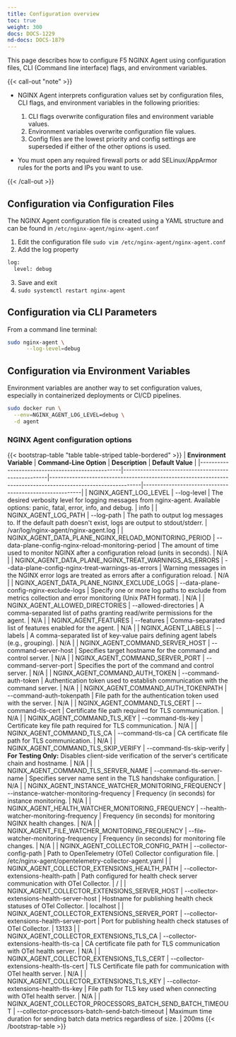 ```yaml
---
title: Configuration overview
toc: true
weight: 300
docs: DOCS-1229
nd-docs: DOCS-1879
---
```


This page describes how to configure F5 NGINX Agent using configuration files, CLI (Command line interface) flags, and environment variables.

{{< call-out "note" >}}

- NGINX Agent interprets configuration values set by configuration files, CLI flags, and environment variables in the following priorities:

  1. CLI flags overwrite configuration files and environment variable values.
  2. Environment variables overwrite configuration file values.
  3. Config files are the lowest priority and config settings are superseded if either of the other options is used.

- You must open any required firewall ports or add SELinux/AppArmor rules for the ports and IPs you want to use.

{{< /call-out >}}

## Configuration via Configuration Files 

The NGINX Agent configuration file is created using a YAML structure and can be found in `/etc/nginx-agent/nginx-agent.conf`

1. Edit the configuration file `sudo vim /etc/nginx-agent/nginx-agent.conf`
2. Add the log property 
```bash
log:
  level: debug 
```
3. Save and exit 
4. `sudo systemctl restart nginx-agent`

## Configuration via CLI Parameters

From a command line terminal: 
```bash
sudo nginx-agent \
      --log-level=debug
```

## Configuration via Environment Variables
Environment variables are another way to set configuration values, especially in containerized deployments or CI/CD pipelines. 

```bash
sudo docker run \
  --env=NGINX_AGENT_LOG_LEVEL=debug \
  -d agent
```

### NGINX Agent configuration options

{{< bootstrap-table "table table-striped table-bordered" >}}
| **Environment Variable**                         | **Command-Line Option**                             | **Description**                                                                                              | **Default Value**                                      |
|--------------------------------------------------|---------------------------------------------------|--------------------------------------------------------------------------------------------------------------|--------------------------------------------------------|
| NGINX_AGENT_LOG_LEVEL                          | --log-level                                      | The desired verbosity level for logging messages from nginx-agent. Available options: panic, fatal, error, info, and debug.       | info                                                |
| NGINX_AGENT_LOG_PATH                           | --log-path                                       | The path to output log messages to. If the default path doesn't exist, logs are output to stdout/stderr.     | /var/log/nginx-agent/nginx-agent.log                |
| NGINX_AGENT_DATA_PLANE_NGINX_RELOAD_MONITORING_PERIOD | --data-plane-config-nginx-reload-monitoring-period                                           | The amount of time used to monitor NGINX after a configuration reload (units in seconds).                     | N/A                                                    |
| NGINX_AGENT_DATA_PLANE_NGINX_TREAT_WARNINGS_AS_ERRORS | --data-plane-config-nginx-treat-warnings-as-errors | Warning messages in the NGINX error logs are treated as errors after a configuration reload.                  | N/A                                                    |
| NGINX_AGENT_DATA_PLANE_NGINX_EXCLUDE_LOGS      | --data-plane-config-nginx-exclude-logs          | Specify one or more log paths to exclude from metrics collection and error monitoring (Unix PATH format).      | N/A                                                    |
| NGINX_AGENT_ALLOWED_DIRECTORIES               | --allowed-directories                           | A comma-separated list of paths granting read/write permissions for the agent.                                | N/A                                                    |
| NGINX_AGENT_FEATURES                          | --features                                      | Comma-separated list of features enabled for the agent.                                                      | N/A                                                    |
| NGINX_AGENT_LABELS                            | --labels                                        | A comma-separated list of key-value pairs defining agent labels (e.g., grouping).                            | N/A                                                    |
| NGINX_AGENT_COMMAND_SERVER_HOST               | --command-server-host                           | Specifies target hostname for the command and control server.                                                | N/A                                                    |
| NGINX_AGENT_COMMAND_SERVER_PORT               | --command-server-port                           | Specifies the port of the command and control server.                                                        | N/A                                                    |
| NGINX_AGENT_COMMAND_AUTH_TOKEN                | --command-auth-token                            | Authentication token used to establish communication with the command server.                                | N/A                                                    |
| NGINX_AGENT_COMMAND_AUTH_TOKENPATH            | --command-auth-tokenpath                        | File path for the authentication token used with the server.                                                 | N/A                                                    |
| NGINX_AGENT_COMMAND_TLS_CERT                  | --command-tls-cert                              | Certificate file path required for TLS communication.                                                        | N/A                                                    |
| NGINX_AGENT_COMMAND_TLS_KEY                   | --command-tls-key                               | Certificate key file path required for TLS communication.                                                    | N/A                                                    |
| NGINX_AGENT_COMMAND_TLS_CA                    | --command-tls-ca                                | CA certificate file path for TLS communication.                                                              | N/A                                                    |
| NGINX_AGENT_COMMAND_TLS_SKIP_VERIFY           | --command-tls-skip-verify                       | **For Testing Only:** Disables client-side verification of the server's certificate chain and hostname.       | N/A                                                    |
| NGINX_AGENT_COMMAND_TLS_SERVER_NAME           | --command-tls-server-name                       | Specifies server name sent in the TLS handshake configuration.                                               | N/A                                                    |
| NGINX_AGENT_INSTANCE_WATCHER_MONITORING_FREQUENCY | --instance-watcher-monitoring-frequency         | Frequency (in seconds) for instance monitoring.                                                              | N/A                                                    |
| NGINX_AGENT_HEALTH_WATCHER_MONITORING_FREQUENCY   | --health-watcher-monitoring-frequency           | Frequency (in seconds) for monitoring NGINX health changes.                                                  | N/A                                                    |
| NGINX_AGENT_FILE_WATCHER_MONITORING_FREQUENCY     | --file-watcher-monitoring-frequency             | Frequency (in seconds) for monitoring file changes.                                                          | N/A                                                    |
| NGINX_AGENT_COLLECTOR_CONFIG_PATH             | --collector-config-path                         | Path to OpenTelemetry (OTel) Collector configuration file.                                                   | /etc/nginx-agent/opentelemetry-collector-agent.yaml  |
| NGINX_AGENT_COLLECTOR_EXTENSIONS_HEALTH_PATH  | --collector-extensions-health-path              | Path configured for health check server communication with OTel Collector.                                   | /                                                    |
| NGINX_AGENT_COLLECTOR_EXTENSIONS_SERVER_HOST  | --collector-extensions-health-server-host       | Hostname for publishing health check statuses of OTel Collector.                                             | localhost                                            |
| NGINX_AGENT_COLLECTOR_EXTENSIONS_SERVER_PORT  | --collector-extensions-health-server-port       | Port for publishing health check statuses of OTel Collector.                                                 | 13133                                                |
| NGINX_AGENT_COLLECTOR_EXTENSIONS_TLS_CA       | --collector-extensions-health-tls-ca            | CA certificate file path for TLS communication with OTel health server.                                      | N/A                                                    |
| NGINX_AGENT_COLLECTOR_EXTENSIONS_TLS_CERT     | --collector-extensions-health-tls-cert          | TLS Certificate file path for communication with OTel health server.                                         | N/A                                                    |
| NGINX_AGENT_COLLECTOR_EXTENSIONS_TLS_KEY      | --collector-extensions-health-tls-key           | File path for TLS key used when connecting with OTel health server.                                           | N/A                                                    |
| NGINX_AGENT_COLLECTOR_PROCESSORS_BATCH_SEND_BATCH_TIMEOUT    | --collector-processors-batch-send-batch-timeout                                               | Maximum time duration for sending batch data metrics regardless of size.                                      | 200ms
{{< /bootstrap-table >}}
